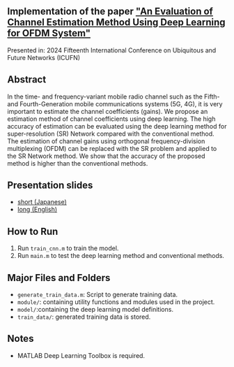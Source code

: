 ## Implementation of the paper ["An Evaluation of Channel Estimation Method Using Deep Learning for OFDM System"](https://ieeexplore.ieee.org/document/10625125)  
Presented in: 2024 Fifteenth International Conference on Ubiquitous and Future Networks (ICUFN)

## Abstract

In the time- and frequency-variant mobile radio channel such as the Fifth- and Fourth-Generation mobile communications systems (5G, 4G), it is very important to estimate the channel coefficients (gains). We propose an estimation method of channel coefficients using deep learning. The high accuracy of estimation can be evaluated using the deep learning method for super-resolution (SR) Network compared with the conventional method. The estimation of channel gains using orthogonal frequency-division multiplexing (OFDM) can be replaced with the SR problem and applied to the SR Network method. We show that the accuracy of the proposed method is higher than the conventional methods.

## Presentation slides
- [short (Japanese)](https://1drv.ms/p/c/91b183a988eac49f/EUXK5924eRtKjSmBextnGSkBwHFdLO41UaTgX4DAh12VNg?e=8cuDKf)
- [long (English)](https://1drv.ms/p/c/91b183a988eac49f/EVNWYS9BwAxEmv601Qu1fAEBDTzdUJJrPkj1lcu5cI0g6w?e=lX507H)


## How to Run
1. Run `train_cnn.m` to train the model.
2. Run `main.m` to test the deep learning method and conventional methods.


## Major Files and Folders
- `generate_train_data.m`: Script to generate training data.
- `module/`: containing utility functions and modules used in the project.
- `model/`:containing the deep learning model definitions.
- `train_data/`: generated training data is stored.


## Notes
- MATLAB Deep Learning Toolbox is required.
